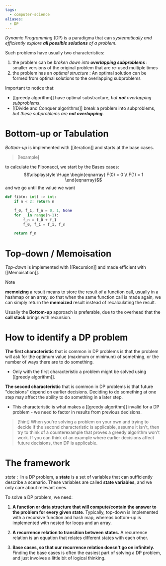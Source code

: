 ```yaml
---
tags:
  - computer-science
aliases:
  - DP
---
```

*Dynamic Programming* (DP) is a paradigma that can *systematically and efficiently explore **all possible solutions** of a problem*.

Such problems have usually two characteristics:
1. the problem can be *broken down into **overlapping subproblems*** :
	smaller versions of the original problem that are re-used multiple times
2. the problem has an *optimal structure* :
	An optimal solution can be formed from optimal solutions to the overlapping subproblems



Important to notice that:
- [[greedy algorithm]] have optimal substracture, *but **not** overlapping subproblems*.
- [[Divide and Conquer algorithms]]  break a problem into subproblems, *but these subproblems are **not overlapping***.

# Bottom-up or Tabulation

*Bottom-up* is implemented with [[iteration]] and starts at the base cases.

>[!example]

to calculate the Fibonacci, we start by the Bases cases:
$$\displaystyle \Huge \begin{eqnarray} 
F(0) = 0
\\
F(1) = 1
\end{eqnarray}$$
and we go until the value we want

```python
def fib(n: int) -> int:
	if n < 2: return n

	f_0, f_1, f_n = 0, 1, None
	for _ in range(n-1):
		f_n = f_0 + f_1
		f_0, f_1 = f_1, f_n

	return f_n
```


# Top-down / Memoisation

*Top-down* is implemented with [[Recursion]] and made efficient with [[Memoisation]].

>[!note]
>**memoizing** a result means to store the result of a function call, usually in a hashmap or an array, so that when the same function call is made again, we can simply return the **memoized** result instead of recalculating the result.

Usually the **Bottom-up** approach is preferable, due to the overhead that the **call stack** brings with recursion.

# How to identify a DP problem

**The first characteristic** that is common in DP problems is that the problem will ask for the optimum value (maximum or minimum) of something, or the number of ways there are to do something.

- Only with the first characteristic a problem might be solved using [[greedy algorithm]].

**The second characteristic** that is common in DP problems is that future "decisions" depend on earlier decisions. Deciding to do something at one step may affect the ability to do something in a later step.

- This characteristic is what makes a [[greedy algorithm]] invalid for a DP problem - we need to factor in results from previous decisions.

>[!hint]
>When you're solving a problem on your own and trying to decide if the second characteristic is applicable, assume it isn't, then try to think of a counterexample that proves a greedy algorithm won't work. If you can think of an example where earlier decisions affect future decisions, then DP is applicable.

# The framework

*state* :  In a DP problem, a **state** is a set of variables that can sufficiently describe a scenario. These variables are called **state variables**, and we only care about relevant ones.

To solve a DP problem, we need:

1. **A function or data structure that will compute/contain the answer to the problem for every given state**.
	Typically, top-down is implemented with a recursive function and hash map, whereas bottom-up is implemented with nested for loops and an array.

2. **A recurrence relation to transition between states.**
	A recurrence relation is an equation that relates different states with each other.

3. **Base cases, so that our recurrence relation doesn't go on infinitely.**
	Finding the base cases is often the easiest part of solving a DP problem, and just involves a little bit of logical thinking.